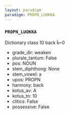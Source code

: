 ```yaml
---
layout: paradigm
paradigm: PROPN_LUOKKA
---
```

### ` PROPN_LUOKKA `

Dictionary class 10 back k̃~0
* grade_dir: weaken
* plurale_tantum: False
* pos: NOUN
* stem_diphthong: None
* stem_vowel: a
* upos: PROPN
* harmony: back
* kotus_av: A
* kotus_tn: 10
* clitics: False
* possessive: False
